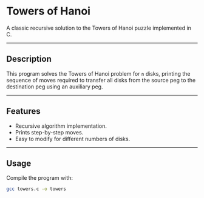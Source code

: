 # Towers of Hanoi

A classic recursive solution to the Towers of Hanoi puzzle implemented in C.

---

## Description

This program solves the Towers of Hanoi problem for `n` disks, printing the sequence of moves required to transfer all disks from the source peg to the destination peg using an auxiliary peg.

---

## Features

- Recursive algorithm implementation.
- Prints step-by-step moves.
- Easy to modify for different numbers of disks.

---

## Usage

Compile the program with:

```bash
gcc towers.c -o towers
